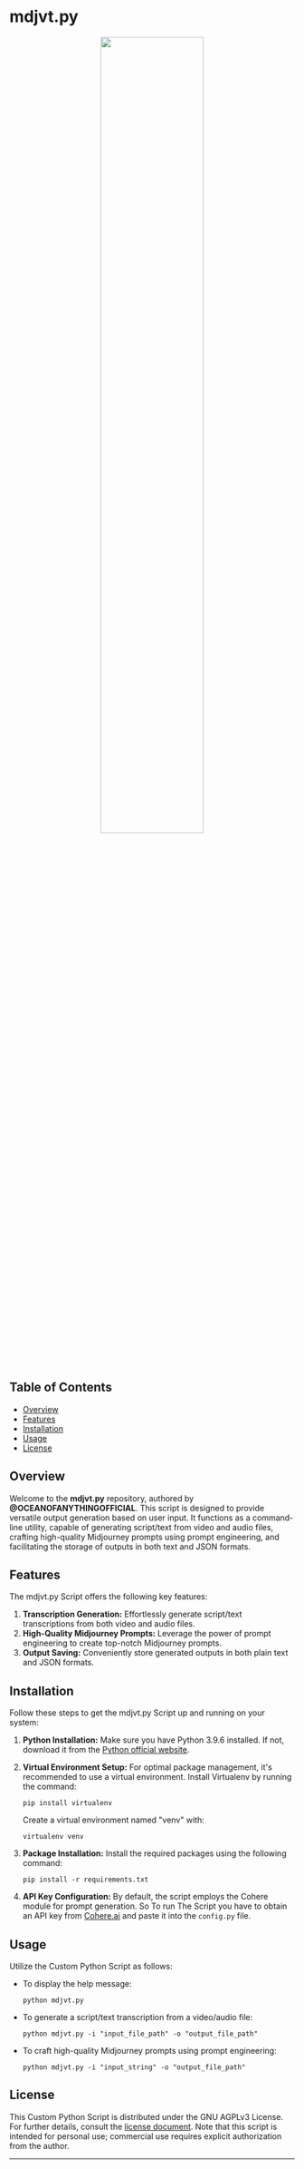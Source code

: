 # mdjvt.py

<p align="center" width="100%">
    <img width="60%" align="center" src="https://oceanofanythingofficial.github.io/Midjourney-Prompt-And-Video-Transcript-Generator/Midjourney-Prompt-And-Video-Transcript-Generator.jpeg"/>
</p>

## Table of Contents

- [Overview](#overview)
- [Features](#features)
- [Installation](#installation)
- [Usage](#usage)
- [License](#license)

## Overview

Welcome to the **mdjvt.py** repository, authored by **@OCEANOFANYTHINGOFFICIAL**. This script is designed to provide versatile output generation based on user input. It functions as a command-line utility, capable of generating script/text from video and audio files, crafting high-quality Midjourney prompts using prompt engineering, and facilitating the storage of outputs in both text and JSON formats.

## Features

The mdjvt.py Script offers the following key features:

1. **Transcription Generation:** Effortlessly generate script/text transcriptions from both video and audio files.
2. **High-Quality Midjourney Prompts:** Leverage the power of prompt engineering to create top-notch Midjourney prompts.
3. **Output Saving:** Conveniently store generated outputs in both plain text and JSON formats.

## Installation

Follow these steps to get the mdjvt.py Script up and running on your system:

1. **Python Installation:** Make sure you have Python 3.9.6 installed. If not, download it from the [Python official website](https://www.python.org/downloads/release/python-396/).

2. **Virtual Environment Setup:** For optimal package management, it's recommended to use a virtual environment. Install Virtualenv by running the command:

    ```
    pip install virtualenv
    ```

    Create a virtual environment named "venv" with:

    ```
    virtualenv venv
    ```

3. **Package Installation:** Install the required packages using the following command:

    ```
    pip install -r requirements.txt
    ```

4. **API Key Configuration:** By default, the script employs the Cohere module for prompt generation. So To run The Script you have to obtain an API key from [Cohere.ai](https://cohere.ai/) and paste it into the `config.py` file.

## Usage

Utilize the Custom Python Script as follows:

- To display the help message:

    ```
    python mdjvt.py
    ```

- To generate a script/text transcription from a video/audio file:

    ```
    python mdjvt.py -i "input_file_path" -o "output_file_path"
    ```

- To craft high-quality Midjourney prompts using prompt engineering:

    ```
    python mdjvt.py -i "input_string" -o "output_file_path"
    ```

## License

This Custom Python Script is distributed under the GNU AGPLv3 License. For further details, consult the [license document](https://www.gnu.org/licenses/agpl-3.0.en.html). Note that this script is intended for personal use; commercial use requires explicit authorization from the author.

---

